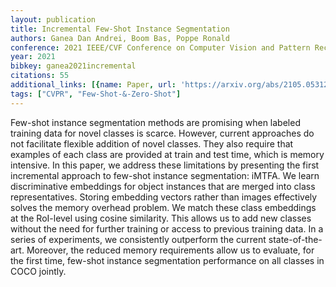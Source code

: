```yaml
---
layout: publication
title: Incremental Few-Shot Instance Segmentation
authors: Ganea Dan Andrei, Boom Bas, Poppe Ronald
conference: 2021 IEEE/CVF Conference on Computer Vision and Pattern Recognition (CVPR)
year: 2021
bibkey: ganea2021incremental
citations: 55
additional_links: [{name: Paper, url: 'https://arxiv.org/abs/2105.05312'}]
tags: ["CVPR", "Few-Shot-&-Zero-Shot"]
---
```

Few-shot instance segmentation methods are promising when labeled training
data for novel classes is scarce. However, current approaches do not facilitate
flexible addition of novel classes. They also require that examples of each
class are provided at train and test time, which is memory intensive. In this
paper, we address these limitations by presenting the first incremental
approach to few-shot instance segmentation: iMTFA. We learn discriminative
embeddings for object instances that are merged into class representatives.
Storing embedding vectors rather than images effectively solves the memory
overhead problem. We match these class embeddings at the RoI-level using cosine
similarity. This allows us to add new classes without the need for further
training or access to previous training data. In a series of experiments, we
consistently outperform the current state-of-the-art. Moreover, the reduced
memory requirements allow us to evaluate, for the first time, few-shot instance
segmentation performance on all classes in COCO jointly.